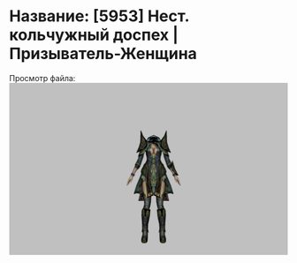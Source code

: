 # Название: [5953] Нест. кольчужный доспех | Призыватель-Женщина

Просмотр файла:
![p090005.png](p090005.png)